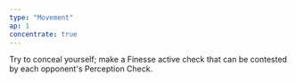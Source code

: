 ```yaml
---
type: "Movement"
ap: 1
concentrate: true
---
```


Try to conceal yourself; make a Finesse active check that can be contested by each opponent's Perception Check. 